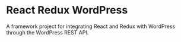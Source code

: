 # React Redux WordPress

A framework project for integrating React and Redux with WordPress
through the WordPress REST API.
